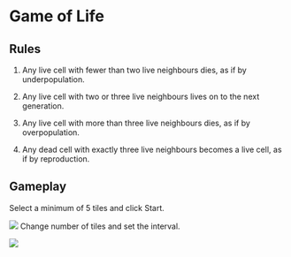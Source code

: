 # Game of Life

## Rules

1. Any live cell with fewer than two live neighbours dies, as if by underpopulation.

2. Any live cell with two or three live neighbours lives on to the next generation.

3. Any live cell with more than three live neighbours dies, as if by overpopulation.

4. Any dead cell with exactly three live neighbours becomes a live cell, as if by reproduction.

## Gameplay

Select a minimum of 5 tiles and click Start.

![](life1.gif)
Change number of tiles and set the interval.

![](features.gif)
